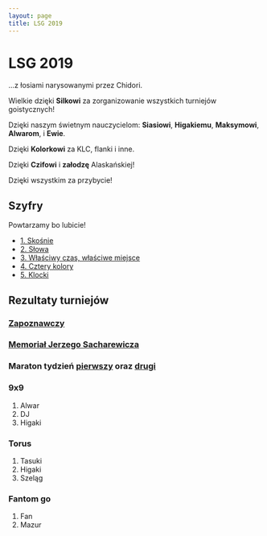 ```yaml
---
layout: page
title: LSG 2019
---
```


# LSG 2019

...z łosiami narysowanymi przez Chidori.

Wielkie dzięki **Silkowi** za zorganizowanie wszystkich turniejów goistycznych!

Dzięki naszym świetnym nauczycielom: **Siasiowi**, **Higakiemu**, **Maksymowi**, **Alwarom**, i **Ewie**.

Dzięki **Kolorkowi** za KLC, flanki i inne.

Dzięki **Czifowi** i **załodzę** Alaskańskiej!

Dzięki wszystkim za przybycie!

<!--
## Rozpisy

- [1 - sobota, niedziela, poniedziałek](/public/2019/1.pdf)
- [2 - wtorek, środa](/public/2019/2.pdf)
- [3 - czwartek, piątek](/public/2019/3.pdf)
- [4 - sobota, niedziela, poniedziałek](/public/2019/4.pdf)
- [5 - wtorek, środa, czwartek](/public/2019/5.pdf)
- [6 - piątek, sobota, niedziela](/public/2019/6.pdf)
-->

## Szyfry

Powtarzamy bo lubicie!

- [1. Skośnie](/public/2019/szyfry-1.pdf)
- [2. Słowa](/public/2019/szyfry-2.pdf)
- [3. Właściwy czas, właściwe miejsce](/public/2019/szyfry-3.pdf)
- [4. Cztery kolory](/public/2019/szyfry-4.pdf)
- [5. Klocki](/public/2019/szyfry-5.pdf)


## Rezultaty turniejów

### [Zapoznawczy](https://www.europeangodatabase.eu/EGD/Tournament_Card.php?&key=T190812A)

### [Memoriał Jerzego Sacharewicza](https://www.europeangodatabase.eu/EGD/Tournament_Card.php?&key=T190817F)

### Maraton tydzień [pierwszy](https://www.europeangodatabase.eu/EGD/Tournament_Card.php?&key=T190813A) oraz [drugi](https://www.europeangodatabase.eu/EGD/Tournament_Card.php?&key=T190819A)

### 9x9

1. Alwar
2. DJ
3. Higaki

### Torus

1. Tasuki
2. Higaki
3. Szeląg

### Fantom go

1. Fan
2. Mazur
